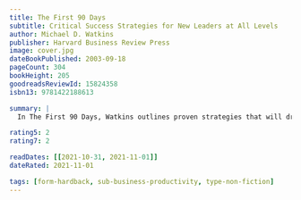 ```yaml
---
title: The First 90 Days
subtitle: Critical Success Strategies for New Leaders at All Levels
author: Michael D. Watkins
publisher: Harvard Business Review Press
image: cover.jpg
dateBookPublished: 2003-09-18
pageCount: 304
bookHeight: 205
goodreadsReviewId: 15824358
isbn13: 9781422188613

summary: |
  In The First 90 Days, Watkins outlines proven strategies that will dramatically shorten the time it takes to reach what he calls the "breakeven point" when your organization needs you as much as you need the job. This new edition includes a substantial new preface by the author on the new definition of a career as a series of transitions; and notes the growing need for effective and repeatable skills for moving through these changes. As well, updated statistics and new tools make this book more reader-friendly and useful than ever.

rating5: 2
rating7: 2

readDates: [[2021-10-31, 2021-11-01]]
dateRated: 2021-11-01

tags: [form-hardback, sub-business-productivity, type-non-fiction]
---
```


